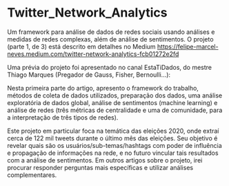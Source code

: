 # Twitter_Network_Analytics
Um framework para análise de dados de redes sociais usando análises e medidas de redes complexas, além de análise de sentimentos. O projeto (parte 1, de 3) está descrito em detalhes no Medium https://felipe-marcel-neves.medium.com/twitter-network-analytics-fcb01272e2fd

Uma prévia do projeto foi apresentado no canal EstaTiDados, do mestre Thiago Marques (Pregador de Gauss, Fisher, Bernoulli...):


Nesta primeira parte do artigo, apresento o framework do trabalho, métodos de coleta de dados utilizados, preparação dos dados, uma análise exploratória de dados global, análise de sentimentos (machine learning) e análise de redes (três métricas de centralidade e uma de comunidade, para a interpretação de três tipos de redes).

Este projeto em particular foca na temática das eleições 2020, onde extraí cerca de 122 mil tweets durante o último mês das eleições. Seu objetivo é revelar quais são os usuários/sub-temas/hashtags com poder de influência e propagação de informações na rede, e no futuro vincular tais resultados com a análise de sentimentos. Em outros artigos sobre o projeto, irei procurar responder perguntas mais específicas e utilizar análises complementares.
